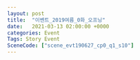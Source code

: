 ```yaml
---
layout: post
title:  "이벤트_2019여름_0화_오프닝"
date:   2021-03-13 02:00:00 +0000
categories: Event
Tags: Story Event
SceneCode: ["scene_evt190627_cp0_q1_s10"]
---
```

